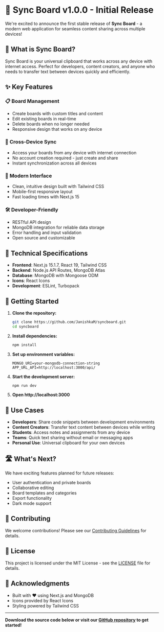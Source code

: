 # 🚀 Sync Board v1.0.0 - Initial Release

We're excited to announce the first stable release of **Sync Board** - a modern web application for seamless content sharing across multiple devices!

## 🎯 What is Sync Board?

Sync Board is your universal clipboard that works across any device with internet access. Perfect for developers, content creators, and anyone who needs to transfer text between devices quickly and efficiently.

## ✨ Key Features

### 📋 **Board Management**
- Create boards with custom titles and content
- Edit existing boards in real-time
- Delete boards when no longer needed
- Responsive design that works on any device

### 🔄 **Cross-Device Sync**
- Access your boards from any device with internet connection
- No account creation required - just create and share
- Instant synchronization across all devices

### 🎨 **Modern Interface**
- Clean, intuitive design built with Tailwind CSS
- Mobile-first responsive layout
- Fast loading times with Next.js 15

### 🛠️ **Developer-Friendly**
- RESTful API design
- MongoDB integration for reliable data storage
- Error handling and input validation
- Open source and customizable

## 🔧 Technical Specifications

- **Frontend**: Next.js 15.1.7, React 19, Tailwind CSS
- **Backend**: Node.js API Routes, MongoDB Atlas
- **Database**: MongoDB with Mongoose ODM
- **Icons**: React Icons
- **Development**: ESLint, Turbopack

## 🚀 Getting Started

1. **Clone the repository:**
   ```bash
   git clone https://github.com/JanishkaM/syncboard.git
   cd syncboard
   ```

2. **Install dependencies:**
   ```bash
   npm install
   ```

3. **Set up environment variables:**
   ```env
   MONGO_URI=your-mongodb-connection-string
   APP_URL_API=http://localhost:3000/api/
   ```

4. **Start the development server:**
   ```bash
   npm run dev
   ```

5. **Open http://localhost:3000**

## 📝 Use Cases

- **Developers**: Share code snippets between development environments
- **Content Creators**: Transfer text content between devices while writing
- **Students**: Access notes and assignments from any device
- **Teams**: Quick text sharing without email or messaging apps
- **Personal Use**: Universal clipboard for your own devices

## 🛣️ What's Next?

We have exciting features planned for future releases:
- User authentication and private boards
- Collaborative editing
- Board templates and categories
- Export functionality
- Dark mode support

## 🤝 Contributing

We welcome contributions! Please see our [Contributing Guidelines](CONTRIBUTING.md) for details.

## 📄 License

This project is licensed under the MIT License - see the [LICENSE](LICENSE) file for details.

## 🙏 Acknowledgments

- Built with ❤️ using Next.js and MongoDB
- Icons provided by React Icons
- Styling powered by Tailwind CSS

---

**Download the source code below or visit our [GitHub repository](https://github.com/JanishkaM/syncboard) to get started!**
